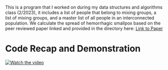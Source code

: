 This is a program that I worked on during my data structures and algorithms class (2/2023), it includes a list of people that belong to mixing groups,
a list of mixing groups, and a master list of all people in an interconnected population. We calculate the spread of hemorrhagic smallpox based on the peer reviewed paper linked and provided in the directory here: [Link to Paper](Epstein_bioterrorist_smallpox_attack.pdf)


# Code Recap and Demonstration
[![Watch the video](https://img.youtube.com/vi/08wK5QHrnuk/0.jpg)](https://www.youtube.com/watch?v=08wK5QHrnuk&t=2s&ab_channel=CodyRabie)
